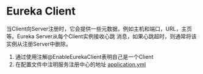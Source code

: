 # Eureka Client
当Client向Server注册时，它会提供一些元数据，例如主机和端口，URL，主页等。Eureka Server从每个Client实例接收心跳
消息，如果心跳超时，则通常将该实例从注册Server中删除。

1. 通过使用注解@EnableEurekaClient表明自己是一个Client
2. 在配置文件中注明服务注册中心的地址 [application.yml](https://github.com/zhuzilou/spring-cloud-learn/blob/master/spring-cloud-service-provider/src/main/resources/application.yml)